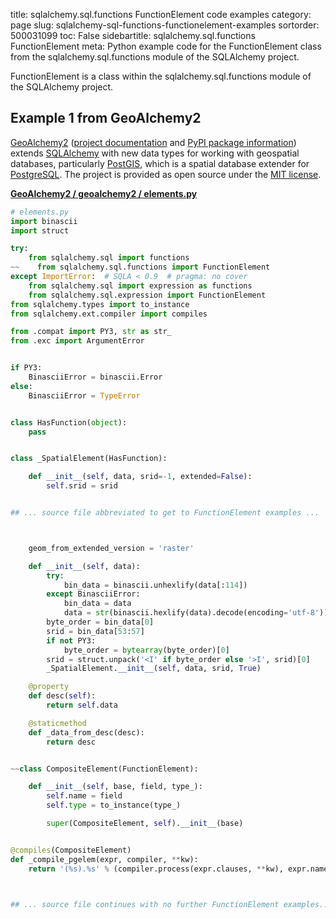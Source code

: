 title: sqlalchemy.sql.functions FunctionElement code examples
category: page
slug: sqlalchemy-sql-functions-functionelement-examples
sortorder: 500031099
toc: False
sidebartitle: sqlalchemy.sql.functions FunctionElement
meta: Python example code for the FunctionElement class from the sqlalchemy.sql.functions module of the SQLAlchemy project.


FunctionElement is a class within the sqlalchemy.sql.functions module of the SQLAlchemy project.


## Example 1 from GeoAlchemy2
[GeoAlchemy2](https://github.com/geoalchemy/geoalchemy2)
([project documentation](https://geoalchemy-2.readthedocs.io/en/latest/)
and
[PyPI package information](https://pypi.org/project/GeoAlchemy2/))
extends [SQLAlchemy](/sqlalchemy.html) with new data types for working
with geospatial databases, particularly [PostGIS](http://postgis.net/),
which is a spatial database extender for [PostgreSQL](/postgresql.html).
The project is provided as open source under the
[MIT license](https://github.com/geoalchemy/geoalchemy2/blob/master/COPYING.rst).

[**GeoAlchemy2 / geoalchemy2 / elements.py**](https://github.com/geoalchemy/geoalchemy2/blob/master/geoalchemy2/./elements.py)

```python
# elements.py
import binascii
import struct

try:
    from sqlalchemy.sql import functions
~~    from sqlalchemy.sql.functions import FunctionElement
except ImportError:  # SQLA < 0.9  # pragma: no cover
    from sqlalchemy.sql import expression as functions
    from sqlalchemy.sql.expression import FunctionElement
from sqlalchemy.types import to_instance
from sqlalchemy.ext.compiler import compiles

from .compat import PY3, str as str_
from .exc import ArgumentError


if PY3:
    BinasciiError = binascii.Error
else:
    BinasciiError = TypeError


class HasFunction(object):
    pass


class _SpatialElement(HasFunction):

    def __init__(self, data, srid=-1, extended=False):
        self.srid = srid


## ... source file abbreviated to get to FunctionElement examples ...



    geom_from_extended_version = 'raster'

    def __init__(self, data):
        try:
            bin_data = binascii.unhexlify(data[:114])
        except BinasciiError:
            bin_data = data
            data = str(binascii.hexlify(data).decode(encoding='utf-8'))
        byte_order = bin_data[0]
        srid = bin_data[53:57]
        if not PY3:
            byte_order = bytearray(byte_order)[0]
        srid = struct.unpack('<I' if byte_order else '>I', srid)[0]
        _SpatialElement.__init__(self, data, srid, True)

    @property
    def desc(self):
        return self.data

    @staticmethod
    def _data_from_desc(desc):
        return desc


~~class CompositeElement(FunctionElement):

    def __init__(self, base, field, type_):
        self.name = field
        self.type = to_instance(type_)

        super(CompositeElement, self).__init__(base)


@compiles(CompositeElement)
def _compile_pgelem(expr, compiler, **kw):
    return '(%s).%s' % (compiler.process(expr.clauses, **kw), expr.name)



## ... source file continues with no further FunctionElement examples...

```

